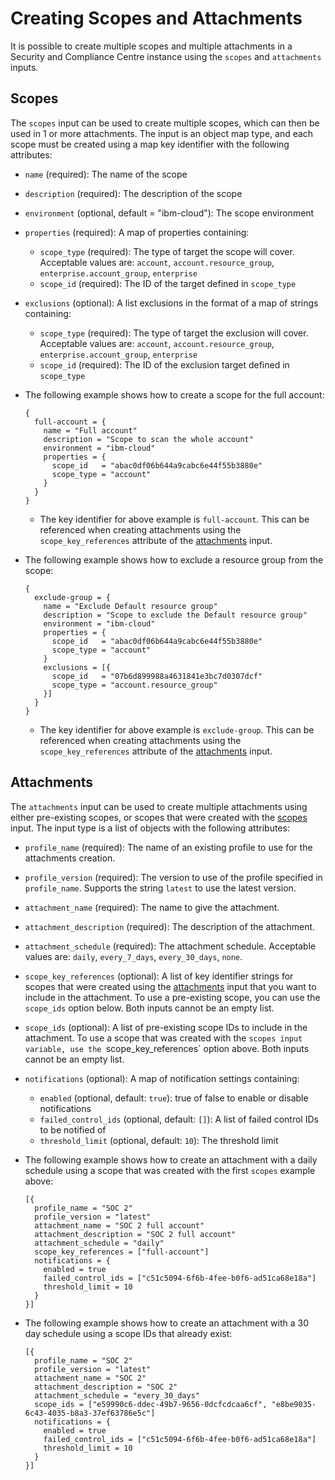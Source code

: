 # Creating Scopes and Attachments

It is possible to create multiple scopes and multiple attachments in a Security and Compliance Centre instance using the `scopes` and `attachments` inputs.

## Scopes
The `scopes` input can be used to create multiple scopes, which can then be used in 1 or more attachments. The input is an object map type, and each scope must be created using a map key identifier with the following attributes:

- `name` (required): The name of the scope
- `description` (required): The description of the scope
- `environment` (optional, default = "ibm-cloud"): The scope environment
- `properties` (required): A map of properties containing:
    - `scope_type` (required): The type of target the scope will cover. Acceptable values are: `account`, `account.resource_group`, `enterprise.account_group`, `enterprise`
    - `scope_id` (required): The ID of the target defined in `scope_type`
- `exclusions` (optional): A list exclusions in the format of a map of strings containing:
    - `scope_type` (required): The type of target the exclusion will cover. Acceptable values are: `account`, `account.resource_group`, `enterprise.account_group`, `enterprise`
    - `scope_id` (required): The ID of the exclusion target defined in `scope_type`

- The following example shows how to create a scope for the full account:
  ```
  {
    full-account = {
      name = "Full account"
      description = "Scope to scan the whole account"
      environment = "ibm-cloud"
      properties = {
        scope_id   = "abac0df06b644a9cabc6e44f55b3880e"
        scope_type = "account"
      }
    }
  }
  ```
  - The key identifier for above example is `full-account`. This can be referenced when creating attachments using the `scope_key_references` attribute of the [attachments](#attachments) input.

- The following example shows how to exclude a resource group from the scope:
  ```
  {
    exclude-group = {
      name = "Exclude Default resource group"
      description = "Scope to exclude the Default resource group"
      environment = "ibm-cloud"
      properties = {
        scope_id   = "abac0df06b644a9cabc6e44f55b3880e"
        scope_type = "account"
      }
      exclusions = [{
        scope_id   = "07b6d899988a4631841e3bc7d0307dcf"
        scope_type = "account.resource_group"
      }]
    }
  }
  ```
  - The key identifier for above example is `exclude-group`. This can be referenced when creating attachments using the `scope_key_references` attribute of the [attachments](#attachments) input.

## Attachments
The `attachments` input can be used to create multiple attachments using either pre-existing scopes, or scopes that were created with the [scopes](#scopes) input. The input type is a list of objects with the following attributes:

- `profile_name` (required): The name of an existing profile to use for the attachments creation.
- `profile_version` (required): The version to use of the profile specified in `profile_name`. Supports the string `latest` to use the latest version.
- `attachment_name` (required): The name to give the attachment.
- `attachment_description` (required): The description of the attachment.
- `attachment_schedule` (required): The attachment schedule. Acceptable values are: `daily`, `every_7_days`, `every_30_days`, `none`.
- `scope_key_references` (optional): A list of key identifier strings for scopes that were created using the [attachments](#attachments) input that you want to include in the attachment. To use a pre-existing scope, you can use the `scope_ids` option below. Both inputs cannot be an empty list.
- `scope_ids` (optional): A list of pre-existing scope IDs to include in the attachment. To use a scope that was created with the `scopes input variable, use the `scope_key_references` option above. Both inputs cannot be an empty list.
- `notifications` (optional): A map of notification settings containing:
    - `enabled` (optional, default: `true`): true of false to enable or disable notifications
    - `failed_control_ids` (optional, default: `[]`): A list of failed control IDs to be notified of
    - `threshold_limit` (optional, default: `10`): The threshold limit

- The following example shows how to create an attachment with a daily schedule using a scope that was created with the first `scopes` example above:
  ```
  [{
    profile_name = "SOC 2"
    profile_version = "latest"
    attachment_name = "SOC 2 full account"
    attachment_description = "SOC 2 full account"
    attachment_schedule = "daily"
    scope_key_references = ["full-account"]
    notifications = {
      enabled = true
      failed_control_ids = ["c51c5094-6f6b-4fee-b0f6-ad51ca68e18a"]
      threshold_limit = 10
    }
  }]
  ```

- The following example shows how to create an attachment with a 30 day schedule using a scope IDs that already exist:
  ```
  [{
    profile_name = "SOC 2"
    profile_version = "latest"
    attachment_name = "SOC 2"
    attachment_description = "SOC 2"
    attachment_schedule = "every_30_days"
    scope_ids = ["e59990c6-ddec-49b7-9656-0dcfcdcaa6cf", "e8be9035-6c43-4035-b8a3-37ef63786e5c"]
    notifications = {
      enabled = true
      failed_control_ids = ["c51c5094-6f6b-4fee-b0f6-ad51ca68e18a"]
      threshold_limit = 10
    }
  }]
  ```
  